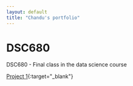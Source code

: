 ```yaml
---
layout: default 
title: "Chandu's portfolio"
---
```


# DSC680
DSC680 - Final class in the data science course

[Project 1](Project%201%20-%20Creditcard%20Fraud%20detection/README.md){:target="_blank"}
